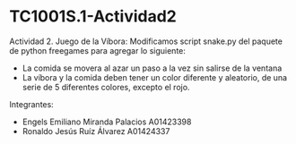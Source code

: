# TC1001S.1-Actividad2
Actividad 2. Juego de la Víbora: Modificamos script snake.py del paquete de python freegames para agregar lo siguiente:
- La comida se movera al azar un paso a la vez sin salirse de la ventana
- La víbora y la comida deben tener un color diferente y aleatorio, de una serie de 5 diferentes colores, excepto el rojo.

Integrantes:
- Engels Emiliano Miranda Palacios A01423398
- Ronaldo Jesús Ruíz Álvarez A01424337
